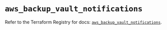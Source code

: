 # `aws_backup_vault_notifications`

Refer to the Terraform Registry for docs: [`aws_backup_vault_notifications`](https://registry.terraform.io/providers/hashicorp/aws/5.89.0/docs/resources/backup_vault_notifications).
